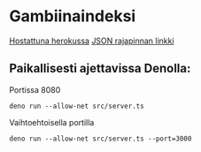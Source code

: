 # Gambiinaindeksi

[Hostattuna herokussa](https://g-indeksi.herokuapp.com)
[JSON rajapinnan linkki](https://g-indeksi.herokuapp.com/api/v1/index)

## Paikallisesti ajettavissa Denolla:
Portissa 8080
```
deno run --allow-net src/server.ts
```
Vaihtoehtoisella portilla

```
deno run --allow-net src/server.ts --port=3000
```